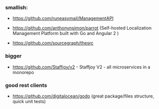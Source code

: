 


### smallish:
  - https://github.com/runeasymail/ManagementAPI
  - https://github.com/anthonynsimon/parrot (Self-hosted Localization Management Platform built with Go and Angular 2 )

  - https://github.com/sourcegraph/thesrc


### bigger
  - https://github.com/Staffjoy/v2 - Staffjoy V2 - all microservices in a monorepo



### good rest clients
  - https://github.com/digitalocean/godo (great package/files structure, quick unit tests)
